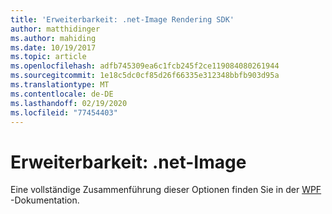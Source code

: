 ```yaml
---
title: 'Erweiterbarkeit: .net-Image Rendering SDK'
author: matthidinger
ms.author: mahiding
ms.date: 10/19/2017
ms.topic: article
ms.openlocfilehash: adfb745309ea6c1fcb245f2ce119084080261944
ms.sourcegitcommit: 1e18c5dc0cf85d26f66335e312348bbfb903d95a
ms.translationtype: MT
ms.contentlocale: de-DE
ms.lasthandoff: 02/19/2020
ms.locfileid: "77454403"
---
```

# <a name="extensibility---net-image"></a>Erweiterbarkeit: .net-Image

Eine vollständige Zusammenführung dieser Optionen finden Sie in der [WPF](../net-wpf/getting-started.md) -Dokumentation.